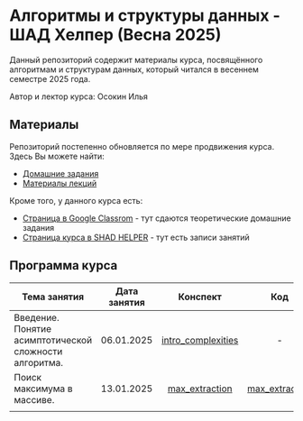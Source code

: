 # Алгоритмы и структуры данных - ШАД Хелпер (Весна 2025)

Данный репозиторий содержит материалы курса, посвящённого алгоритмам и структурам данных, который читался в весеннем семестре 2025 года. 

Автор и лектор курса: Осокин Илья


## Материалы 

Репозиторий постепенно обновляется по мере продвижения курса. Здесь Вы можете найти:

- [Домашние задания](/home_assignments/)
- [Материалы лекций](/lectures/)

Кроме того, у данного курса есть:

- [Страница в Google Classrom](https://classroom.google.com/c/NzQzODkzNTExNDY3) - тут сдаются теоретические домашние задания
- [Страница курса в SHAD HELPER](https://shadhelper.com/members/courses/course103207534397) - тут есть записи занятий


## Программа курса

|                      Тема занятия                      |  Дата занятия | Конспект | Код | Домашнее задание |  Дедлайн  |
|------------------------------------------------------|:----------------:|:---------------:|:----------:|:----------------:|:---------:|
| Введение. Понятие асимптотической сложности алгоритма. |    06.01.2025    | [intro_complexities](/lectures/lec_1_06.01.25_intro_complexities/alg_sh_06.01.24_notes_intro_complexities.pdf) | - | [homework 1](/home_assignments//hw_1_06.01.25_12.01.25/algsh2025hw1.pdf) | 12.01.2025 |
|       Поиск максимума в массиве.                        |    13.01.2025    | [max_extraction](/lectures/lec_2_13.01.25_max_extraction/alg_sh_13.01.25_notes_max_extraction.pdf)         | [max_extraction](/lectures/lec_2_13.01.25_max_extraction/alg_sh_13.01.25_seminar_max_extraction.ipynb) | [homework 2](/home_assignments/hw_2_13.01.25_26.01.25/algsh_hw2_13.01.25_26.01.25.ipynb) | 26.01.2025 |
|              |                 |                 |            |                  |